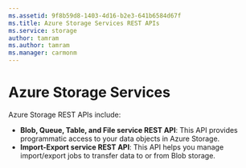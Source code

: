 ```yaml
---
ms.assetid: 9f8b59d8-1403-4d16-b2e3-641b6584d67f
ms.title: Azure Storage Services REST APIs
ms.service: storage
author: tamram
ms.author: tamram
ms.manager: carmonm
---
```



# Azure Storage Services

Azure Storage REST APIs include:

- **Blob, Queue, Table, and File service REST API**: This API provides programmatic access to your data objects in Azure Storage.
- **Import-Export service REST API**: This API helps you manage import/export jobs to transfer data to or from Blob storage.
